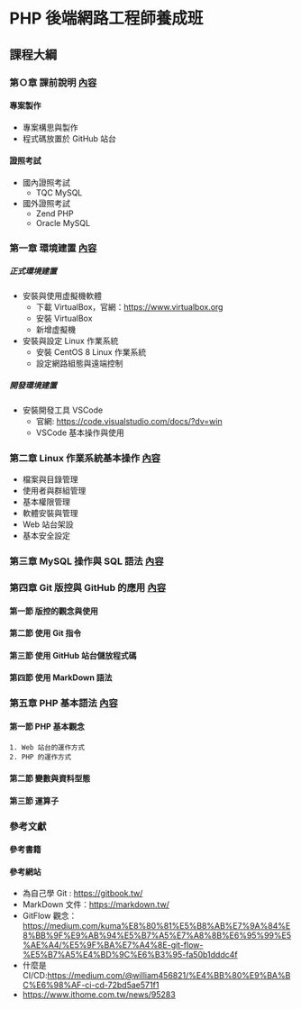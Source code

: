 # PHP 後端網路工程師養成班
## 課程大綱
### 第Ｏ章 課前說明 [內容](ch0/README.md)
#### 專案製作
+ 專案構思與製作
+ 程式碼放置於 GitHub 站台
#### 證照考試
+ 國內證照考試
  + TQC MySQL
+ 國外證照考試
  + Zend PHP
  + Oracle MySQL  

### 第一章 環境建置 [內容](ch1/README.md)
<!-- include(Ch1/index) -->
##### 正式環境建置
+ 安裝與使用虚擬機軟體
  + 下載 VirtualBox，官網：https://www.virtualbox.org 
  + 安裝 VirtualBox
  + 新增虚擬機
+ 安裝與設定 Linux 作業系統
  + 安裝 CentOS 8 Linux 作業系統
  + 設定網路組態與遠端控制

##### 開發環境建置
+ 安裝開發工具 VSCode 
  + 官網: https://code.visualstudio.com/docs/?dv=win
  + VSCode 基本操作與使用

### 第二章 Linux 作業系統基本操作 [內容](ch2/README.md)
+ 檔案與目錄管理
+ 使用者與群組管理
+ 基本權限管理
+ 軟體安裝與管理
+ Web 站台架設
+ 基本安全設定

### 第三章 MySQL 操作與 SQL 語法 [內容](ch3/README.md)

### 第四章 Git 版控與 GitHub 的應用 [內容](ch4/README.md)
#### 第一節 版控的觀念與使用
#### 第二節 使用 Git 指令
#### 第三節 使用 GitHub 站台儲放程式碼
#### 第四節 使用 MarkDown 語法

### 第五章 PHP 基本語法 [內容](ch5/README.md)
#### 第一節 PHP 基本觀念
    1. Web 站台的運作方式
    2. PHP 的運作方式
#### 第二節 變數與資料型態
#### 第三節 運算子

### 參考文獻
#### 參考書籍
#### 參考網站
+ 為自己學 Git : https://gitbook.tw/
+ MarkDown 文件：https://markdown.tw/
+ GitFlow 觀念：https://medium.com/kuma%E8%80%81%E5%B8%AB%E7%9A%84%E8%BB%9F%E9%AB%94%E5%B7%A5%E7%A8%8B%E6%95%99%E5%AE%A4/%E5%9F%BA%E7%A4%8E-git-flow-%E5%B7%A5%E4%BD%9C%E6%B3%95-fa50b1dddc4f
+ 什麼是 CI/CD:https://medium.com/@william456821/%E4%BB%80%E9%BA%BC%E6%98%AF-ci-cd-72bd5ae571f1
+ https://www.ithome.com.tw/news/95283